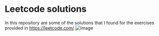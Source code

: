 # Leetcode solutions
In this repository are some of the solutions that I found for the exercises provided in https://leetcode.com/
![image](https://github.com/MateoAriasCaicedo/leetcode/assets/120768663/2b32c4bd-8699-4394-888d-d0b1d4fad4c7)
